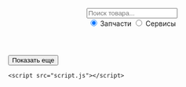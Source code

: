 <!DOCTYPE html>
<html lang="ru">
<head>
    <meta charset="UTF-8">
    <meta name="viewport" content="width=device-width, initial-scale=1.0">
    <title>Каталог товаров</title>
    <link rel="stylesheet" href="styles.css">
</head>
<body>
    <header>
        <input type="text" id="search" placeholder="Поиск товара...">
        <div>
            <label>
                <input type="radio" name="category" value="parts" checked> Запчасти
            </label>
            <label>
                <input type="radio" name="category" value="services"> Сервисы
            </label>
        </div>
    </header>
    <main id="catalog">
        <!-- Товары будут загружены сюда -->
    </main>
    <button id="load-more">Показать еще</button>

    <script src="script.js"></script>
</body>
</html>
